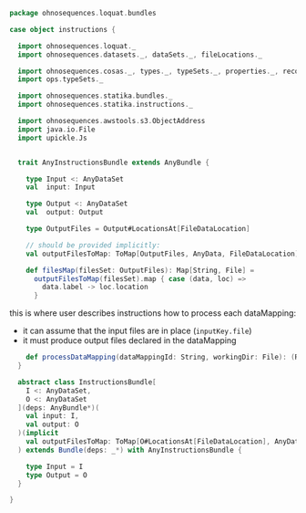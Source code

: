
```scala
package ohnosequences.loquat.bundles

case object instructions {

  import ohnosequences.loquat._
  import ohnosequences.datasets._, dataSets._, fileLocations._

  import ohnosequences.cosas._, types._, typeSets._, properties._, records._
  import ops.typeSets._

  import ohnosequences.statika.bundles._
  import ohnosequences.statika.instructions._

  import ohnosequences.awstools.s3.ObjectAddress
  import java.io.File
  import upickle.Js


  trait AnyInstructionsBundle extends AnyBundle {

    type Input <: AnyDataSet
    val  input: Input

    type Output <: AnyDataSet
    val  output: Output

    type OutputFiles = Output#LocationsAt[FileDataLocation]

    // should be provided implicitly:
    val outputFilesToMap: ToMap[OutputFiles, AnyData, FileDataLocation]

    def filesMap(filesSet: OutputFiles): Map[String, File] =
      outputFilesToMap(filesSet).map { case (data, loc) =>
        data.label -> loc.location
      }
```

this is where user describes instructions how to process each dataMapping:
- it can assume that the input files are in place (`inputKey.file`)
- it must produce output files declared in the dataMapping

```scala
    def processDataMapping(dataMappingId: String, workingDir: File): (Results, OutputFiles)
  }

  abstract class InstructionsBundle[
    I <: AnyDataSet,
    O <: AnyDataSet
  ](deps: AnyBundle*)(
    val input: I,
    val output: O
  )(implicit
    val outputFilesToMap: ToMap[O#LocationsAt[FileDataLocation], AnyData, FileDataLocation]
  ) extends Bundle(deps: _*) with AnyInstructionsBundle {

    type Input = I
    type Output = O
  }

}

```




[main/scala/ohnosequences/nisperito/bundles/InstructionsBundle.scala]: InstructionsBundle.scala.md
[main/scala/ohnosequences/nisperito/bundles/LogUploaderBundle.scala]: LogUploaderBundle.scala.md
[main/scala/ohnosequences/nisperito/bundles/ManagerBundle.scala]: ManagerBundle.scala.md
[main/scala/ohnosequences/nisperito/bundles/TerminationDaemonBundle.scala]: TerminationDaemonBundle.scala.md
[main/scala/ohnosequences/nisperito/bundles/WorkerBundle.scala]: WorkerBundle.scala.md
[main/scala/ohnosequences/nisperito/Config.scala]: ../Config.scala.md
[main/scala/ohnosequences/nisperito/dataMappings.scala]: ../dataMappings.scala.md
[main/scala/ohnosequences/nisperito/Nisperito.scala]: ../Nisperito.scala.md
[main/scala/ohnosequences/nisperito/Utils.scala]: ../Utils.scala.md
[test/scala/ohnosequences/nisperito/dataMappings.scala]: ../../../../../test/scala/ohnosequences/nisperito/dataMappings.scala.md
[test/scala/ohnosequences/nisperito/instructions.scala]: ../../../../../test/scala/ohnosequences/nisperito/instructions.scala.md